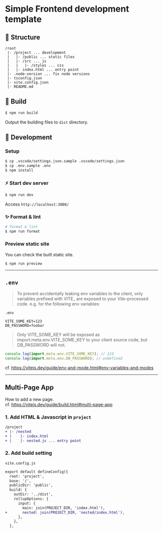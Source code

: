# Simple Frontend development template

## :construction: Structure

```
/root
 |- /project ... development
 |   |- /public ... static files
 |   |- /src ... js
 |   |   |- /styles ... css
 |   |- index.html ... entry point
 |- .node-version ... fix node versions
 |- tsconfig.json
 |- vite.config.json
 |- README.md
```

## :rocket: Build

```sh
$ npm run build
```

Output the building files to `dist` directory.

## :dragon: Development

### Setup

```sh
$ cp .vscode/settings.json.sample .vscode/settings.json
$ cp .env.sample .env
$ npm install
```

### :zap: Start dev server

```sh
$ npm run dev
```

Access `http://localhost:3000/`

### :sparkles: Format & lint

```sh
# format & lint
$ npm run format
```

### Preview static site

You can check the built static site.

```sh
$ npm run preview
```

---

## `.env`

> To prevent accidentally leaking env variables to the client, only variables prefixed with VITE\_ are exposed to your Vite-processed code. e.g. for the following env variables:

`.env`

```config
VITE_SOME_KEY=123
DB_PASSWORD=foobar
```

> Only VITE_SOME_KEY will be exposed as import.meta.env.VITE_SOME_KEY to your client source code, but DB_PASSWORD will not.

```js
console.log(import.meta.env.VITE_SOME_KEY); // 123
console.log(import.meta.env.DB_PASSWORD); // undefined
```

cf. https://vitejs.dev/guide/env-and-mode.html#env-variables-and-modes

---

## Multi-Page App

How to add a new page.  
cf. https://vitejs.dev/guide/build.html#multi-page-app

### 1. Add HTML & Javascript in `project`

```diff
/project
+ |- /nested
+ |    |- index.html
+ |    |- nested.js ... entry point
```

### 2. Add build setting

`vite.config.js`

```diff
export default defineConfig({
  root: 'project',
  base: '/',
  publicDir: 'public',
  build: {
    outDir: '../dist',
    rollupOptions: {
      input: {
        main: join(PROJECT_DIR, 'index.html'),
+       nested: join(PROJECT_DIR, 'nested/index.html'),
      },
    },
  },
```
